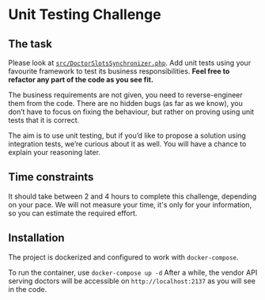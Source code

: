 # Unit Testing Challenge

## The task

Please look at [`src/DoctorSlotsSynchronizer.php`](src/DoctorSlotsSynchronizer.php). Add unit tests using your favourite framework to test its business responsibilities. **Feel free to refactor any part of the code as you see fit.**

The business requirements are not given, you need to reverse-engineer them from the code. There are no hidden bugs (as far as we know), you don’t have to focus on fixing the behaviour, but rather on proving using unit tests that it is correct.

The aim is to use unit testing, but if you’d like to propose a solution using integration tests, we’re curious about it as well. You will have a chance to explain your reasoning later.

## Time constraints

It should take between 2 and 4 hours to complete this challenge, depending on your pace. We will not measure your time, it's only for your information, so you can estimate the required effort.

## Installation
The project is dockerized and configured to work with `docker-compose`.

To run the container, use `docker-compose up -d`
After a while, the vendor API serving doctors will be accessible on `http://localhost:2137` as you will see in the code.

